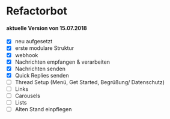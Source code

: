 # Refactorbot

#### aktuelle Version von 15.07.2018
- [x] neu aufgesetzt
- [x] erste modulare Struktur
- [x] webhook
- [x] Nachrichten empfangen & verarbeiten
- [x] Nachrichten senden
- [x] Quick Replies senden
- [ ] Thread Setup (Menü, Get Started, Begrüßung/ Datenschutz)
- [ ] Links
- [ ] Carousels
- [ ] Lists
- [ ] Alten Stand einpflegen
